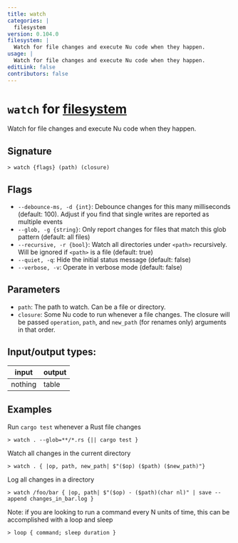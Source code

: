 ```yaml
---
title: watch
categories: |
  filesystem
version: 0.104.0
filesystem: |
  Watch for file changes and execute Nu code when they happen.
usage: |
  Watch for file changes and execute Nu code when they happen.
editLink: false
contributors: false
---
```

<!-- This file is automatically generated. Please edit the command in https://github.com/nushell/nushell instead. -->

# `watch` for [filesystem](/commands/categories/filesystem.md)

<div class='command-title'>Watch for file changes and execute Nu code when they happen.</div>

## Signature

```> watch {flags} (path) (closure)```

## Flags

 -  `--debounce-ms, -d {int}`: Debounce changes for this many milliseconds (default: 100). Adjust if you find that single writes are reported as multiple events
 -  `--glob, -g {string}`: Only report changes for files that match this glob pattern (default: all files)
 -  `--recursive, -r {bool}`: Watch all directories under `<path>` recursively. Will be ignored if `<path>` is a file (default: true)
 -  `--quiet, -q`: Hide the initial status message (default: false)
 -  `--verbose, -v`: Operate in verbose mode (default: false)

## Parameters

 -  `path`: The path to watch. Can be a file or directory.
 -  `closure`: Some Nu code to run whenever a file changes. The closure will be passed `operation`, `path`, and `new_path` (for renames only) arguments in that order.


## Input/output types:

| input   | output |
| ------- | ------ |
| nothing | table  |
## Examples

Run `cargo test` whenever a Rust file changes
```nu
> watch . --glob=**/*.rs {|| cargo test }

```

Watch all changes in the current directory
```nu
> watch . { |op, path, new_path| $"($op) ($path) ($new_path)"}

```

Log all changes in a directory
```nu
> watch /foo/bar { |op, path| $"($op) - ($path)(char nl)" | save --append changes_in_bar.log }

```

Note: if you are looking to run a command every N units of time, this can be accomplished with a loop and sleep
```nu
> loop { command; sleep duration }

```

